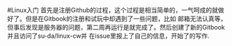 #Linux入门
  首先是注册Github的过程，这个过程是相当简单的，一气呵成的就做好了。但是在Gitbook的注册和试玩中却遇到了一些问题，比如
  邮箱无法认真等，但事后发现是服务器的问题，第二周再运行是就完成了。然后创建了新的Gitbook并且访问了su-da/linux-cw并
  在issue里报上了自己的信息，开始了的写作.